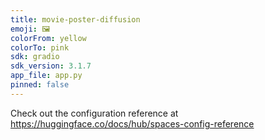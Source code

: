 ```yaml
---
title: movie-poster-diffusion
emoji: 🖼️
colorFrom: yellow
colorTo: pink
sdk: gradio
sdk_version: 3.1.7
app_file: app.py
pinned: false
---
```



Check out the configuration reference at https://huggingface.co/docs/hub/spaces-config-reference
